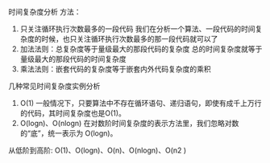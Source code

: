 时间复杂度分析
方法：
1. 只关注循环执行次数最多的一段代码
我们在分析一个算法、一段代码的时间复杂度的时候，也只关注循环执行次数最多的那一段代码就可以了
2. 加法法则：总复杂度等于量级最大的那段代码的复杂度
总的时间复杂度就等于量级最大的那段代码的时间复杂度
3. 乘法法则：嵌套代码的复杂度等于嵌套内外代码复杂度的乘积

几种常见时间复杂度实例分析
1. O(1) 
一般情况下，只要算法中不存在循环语句、递归语句，即使有成千上万行的代码，其时间复杂度也是Ο(1)。
2. O(logn)、O(nlogn) 
在对数阶时间复杂度的表示方法里，我们忽略对数的“底”，统一表示为 O(logn)。

从低阶到高阶: O(1)、O(logn)、O(n)、O(nlogn)、O(n2 )